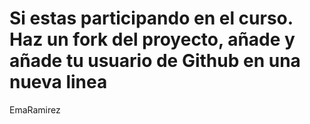 # Si estas participando en el curso. Haz un fork del proyecto, añade y añade tu usuario de Github en una nueva linea

EmaRamirez
